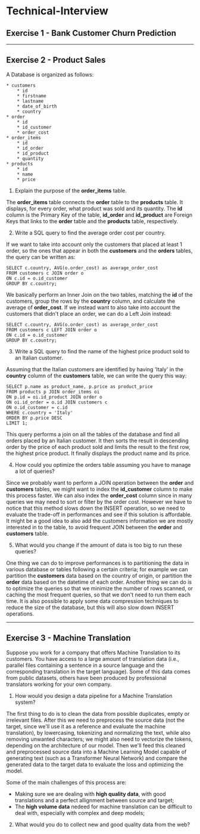 # Technical-Interview

## Exercise 1 - Bank Customer Churn Prediction



-----------------------------------
## Exercise 2 - Product Sales

A Database is organized as follows:

    * customers
        * id
        * firstname
        * lastname
        * date_of_birth
        * country
    * order 
        * id
        * id_customer
        * order_cost
    * order_items
        * id
        * id_order
        * id_product
        * quantity
    * products
        * id
        * name
        * price

1. Explain the purpose of the **order_items** table.

The **order_items** table connects the **order** table to the **products** table. It displays, for every order, what product was sold and its quantity. The **id** column is the Primary Key of the table, **id_order** and **id_product** are Foreign Keys that links to the **order** table and the **products** table, respectively.

2. Write a SQL query to find the average order cost per country.

If we want to take into account only the customers that placed at least 1 order, so the ones that appear in both the **customers** and the **orders** tables, the query can be written as:

```
SELECT c.country, AVG(o.order_cost) as average_order_cost
FROM customers c JOIN order o
ON c.id = o.id_customer
GROUP BY c.country;
```

We basically perform an Inner Join on the two tables, matching the **id** of the customers, group the rows by the **country** column, and calculate the average of **order_cost**. 
If we instead want to also take into account the customers that didn't place an order, we can do a Left Join instead:

```
SELECT c.country, AVG(o.order_cost) as average_order_cost
FROM customers c LEFT JOIN order o
ON c.id = o.id_customer
GROUP BY c.country;
```

3. Write a SQL query to find the name of the highest price product sold to an Italian customer.

Assuming that the Italian customers are identified by having 'Italy' in the **country** column of the **customers** table, we can write the query this way:

```
SELECT p.name as product_name, p.price as product_price
FROM products p JOIN order_items oi 
ON p.id = oi.id_product JOIN order o 
ON oi.id_order = o.id JOIN customers c
ON o.id_customer = c.id
WHERE c.country = 'Italy'
ORDER BY p.price DESC
LIMIT 1;
```

This query performs a join on all the tables of the database and find all orders placed by an Italian customer. It then sorts the result in descending order by the price of each product sold and limits the result to the first row, the highest price product. It finally displays the product name and its price.


4. How could you optimize the orders table assuming you have to manage a lot of queries?

Since we probably want to perform a JOIN operation between the **order** and **customers** tables, we might want to index the **id_customer** column to make this process faster. We can also index the **order_cost** column since in many queries we may need to sort or filter by the order cost. However we have to notice that this method slows down the INSERT operation, so we need to evaluate the trade-off in performances and see if this solution is affordable.
It might be a good idea to also add the customers information we are mostly interested in to the table, to avoid frequent JOIN between the **order** and **customers** table. 

5. What would you change if the amount of data is too big to run these queries?

One thing we can do to improve performances is to partitioning the data in various database or tables following a certain criteria; for example we can partition the **customers** data based on the country of origin, or partition the **order** data based on the datetime of each order. Another thing we can do is to optimize the queries so that we minimize the number of rows scanned, or caching the most frequent queries, so that we don't need to run them each time. It is also possible to apply some data compression techniques to reduce the size of the database, but this will also slow down INSERT operations.

---------------------------

## Exercise 3 - Machine Translation

Suppose you work for a company that offers Machine Translation to its customers.
You have access to a large amount of translation data (i.e., parallel files containing a sentence in a source language and the corresponding translation in the target language). Some of this data comes from public datasets, others have been produced by professional translators working for your own company.

1. How would you design a data pipeline for a Machine Translation system?

The first thing to do is to clean the data from possible duplicates, empty or irrelevant files. 
After this we need to preprocess the source data (not the target, since we'll use it as a reference and evaluate the machine translation), by lowercasing, tokenizing and normalizing the text, while also removing unwanted characters; we might also need to vectorize the tokens, depending on the architecture of our model.
Then we'll feed this cleaned and preprocessed source data into a Machine Learning Model capable of generating text (such as a Transformer Neural Network) and compare the generated data to the target data to evaluate the loss and optimizing the model.

Some of the main challenges of this process are:
* Making sure we are dealing with **high quality data**, with good translations and a perfect allignment between source and target;
* The **high volume data** nedeed for machine translation can be difficult to deal with, especially with complex and deep models;
 


2. What would you do to collect new and good quality data from the web?